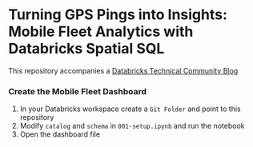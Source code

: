 # Turning GPS Pings into Insights: Mobile Fleet Analytics with Databricks Spatial SQL 

This repository accompanies a [Databricks Technical Community Blog](https://community.databricks.com/t5/technical-blog/turning-gps-pings-into-insights-mobile-fleet-analytics-with/ba-p/132504)

### Create the Mobile Fleet Dashboard
1. In your Databricks workspace create a `Git Folder` and point to this repository
2. Modify `catalog` and `schema` in `001-setup.ipynb` and run the notebook
3. Open the dashboard file
